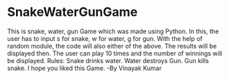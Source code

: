 # SnakeWaterGunGame
This is snake, water, gun Game which was made using Python.
In this, the user has to input s for snake, w for water, g for gun.
With the help of random module, the code will also either of the above.
The results will be displayed then.
The user can play 10 times and the number of winnings will be displayed.
Rules:
Snake drinks water.
Water destroys Gun.
Gun kills snake.
I hope you liked this Game.
-By Vinayak Kumar
